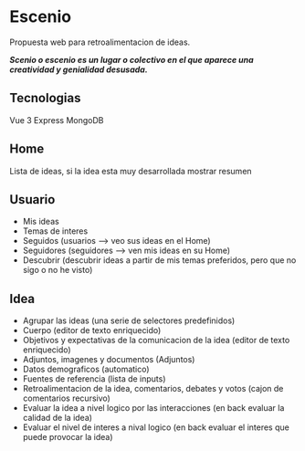 # Escenio
Propuesta web para retroalimentacion de ideas.

***Scenio o escenio es un lugar o colectivo en el que aparece una creatividad y genialidad desusada.***

## Tecnologias
Vue 3
Express
MongoDB

## Home
Lista de ideas, si la idea esta muy desarrollada mostrar resumen

## Usuario
- Mis ideas
- Temas de interes
- Seguidos (usuarios --> veo sus ideas en el Home)
- Seguidores (seguidores --> ven mis ideas en su Home)
- Descubrir (descubrir ideas a partir de mis temas preferidos, pero que no sigo o no he visto)

## Idea
- Agrupar las ideas (una serie de selectores predefinidos)
- Cuerpo (editor de texto enriquecido)
- Objetivos y expectativas de la comunicacion de la idea (editor de texto enriquecido)
- Adjuntos, imagenes y documentos (Adjuntos)
- Datos demograficos (automatico)
- Fuentes de referencia (lista de inputs)
- Retroalimentacion de la idea, comentarios, debates y votos (cajon de comentarios recursivo)
- Evaluar la idea a nivel logico por las interacciones (en back evaluar la calidad de la idea)
- Evaluar el nivel de interes a nival logico (en back evaluar el interes que puede provocar la idea)
